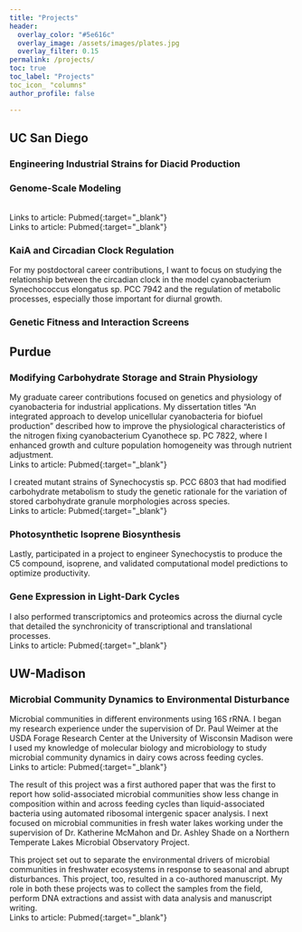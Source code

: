 ```yaml
---
title: "Projects"
header:
  overlay_color: "#5e616c"
  overlay_image: /assets/images/plates.jpg
  overlay_filter: 0.15
permalink: /projects/ 
toc: true
toc_label: "Projects"
toc_icon_ "columns"
author_profile: false

---
```


## UC San Diego

### Engineering Industrial Strains for Diacid Production

### Genome-Scale Modeling

<br/> 
Links to article: Pubmed{:target="_blank"} 

<br/> 
Links to article: Pubmed{:target="_blank"}

### KaiA and Circadian Clock Regulation

For my postdoctoral career contributions, I want to focus on studying the relationship between the circadian clock in the model cyanobacterium Synechococcus elongatus sp. PCC 7942 and the regulation of metabolic processes, especially those important for diurnal growth.

### Genetic Fitness and Interaction Screens

## Purdue

### Modifying Carbohydrate Storage and Strain Physiology

 My graduate career contributions focused on genetics and physiology of cyanobacteria for industrial applications. My dissertation titles “An integrated approach to develop unicellular cyanobacteria for biofuel production” described how to improve the physiological characteristics of the nitrogen fixing cyanobacterium Cyanothece sp. PC 7822, where I enhanced growth and culture population homogeneity was through nutrient adjustment. <br/> 
Links to article: Pubmed{:target="_blank"}

I created mutant strains of Synechocystis sp. PCC 6803 that had modified carbohydrate metabolism to study the genetic rationale for the variation of stored carbohydrate granule morphologies across species.<br/> 
Links to article: Pubmed{:target="_blank"}

### Photosynthetic Isoprene Biosynthesis

Lastly, participated in a project to engineer Synechocystis to produce the C5 compound, isoprene, and validated computational model predictions to optimize productivity.

### Gene Expression in Light-Dark Cycles

I also performed transcriptomics and proteomics across the diurnal cycle that detailed the synchronicity of transcriptional and translational processes. <br/> 
Links to article: Pubmed{:target="_blank"}

## UW-Madison

### Microbial Community Dynamics to Environmental Disturbance

Microbial communities in different environments using 16S rRNA. I began my research experience under the supervision of Dr. Paul Weimer at the USDA Forage Research Center at the University of Wisconsin Madison were I used my knowledge of molecular biology and microbiology to study microbial community dynamics in dairy cows across feeding cycles. <br/> 
Links to article: Pubmed{:target="_blank"}

The result of this project was a first authored paper that was the first to report how solid-associated microbial communities show less change in composition within and across feeding cycles than liquid-associated bacteria using automated ribosomal intergenic spacer analysis. I next focused on microbial communities in fresh water lakes working under the supervision of Dr. Katherine McMahon and Dr. Ashley Shade on a Northern Temperate Lakes Microbial Observatory Project. 

This project set out to separate the environmental drivers of microbial communities in freshwater ecosystems in response to seasonal and abrupt disturbances. This project, too, resulted in a co-authored manuscript. My role in both these projects was to collect the samples from the field, perform DNA extractions and assist with data analysis and manuscript writing. <br/> 
Links to article: Pubmed{:target="_blank"}










